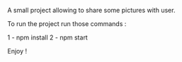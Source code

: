 A small project allowing to share some pictures with user. 

To run the project run those commands : 

1 - npm install 
2 - npm start

Enjoy ! 
